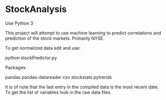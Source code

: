 # StockAnalysis

Use Python 3

This project will attempt to use machine learning to predict correlations and prediction of the stock markets. Primarily NYSE.

To get normalized data edit and use:

python stockPredictor.py

Packages:

pandas
pandas-datareader
csv
stockstats
pytrends

It is of note that the last entry in the compiled data is the most recent date. To get the list of variables look in the raw data files.
